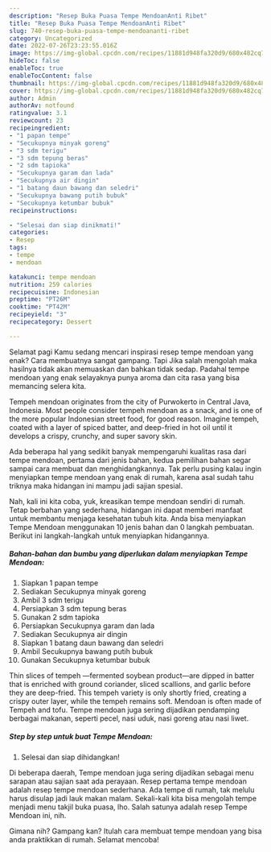 ```yaml
---
description: "Resep Buka Puasa Tempe MendoanAnti Ribet"
title: "Resep Buka Puasa Tempe MendoanAnti Ribet"
slug: 740-resep-buka-puasa-tempe-mendoananti-ribet
category: Uncategorized
date: 2022-07-26T23:23:55.016Z
image: https://img-global.cpcdn.com/recipes/11881d948fa320d9/680x482cq70/tempe-mendoan-foto-resep-utama.jpg
hideToc: false
enableToc: true
enableTocContent: false
thumbnail: https://img-global.cpcdn.com/recipes/11881d948fa320d9/680x482cq70/tempe-mendoan-foto-resep-utama.jpg
cover: https://img-global.cpcdn.com/recipes/11881d948fa320d9/680x482cq70/tempe-mendoan-foto-resep-utama.jpg
author: Admin
authorAv: notfound
ratingvalue: 3.1
reviewcount: 23
recipeingredient:
- "1 papan tempe"
- "Secukupnya minyak goreng"
- "3 sdm terigu"
- "3 sdm tepung beras"
- "2 sdm tapioka"
- "Secukupnya garam dan lada"
- "Secukupnya air dingin"
- "1 batang daun bawang dan seledri"
- "Secukupnya bawang putih bubuk"
- "Secukupnya ketumbar bubuk"
recipeinstructions:

- "Selesai dan siap dinikmati!"
categories:
- Resep
tags:
- tempe
- mendoan

katakunci: tempe mendoan 
nutrition: 259 calories
recipecuisine: Indonesian
preptime: "PT26M"
cooktime: "PT42M"
recipeyield: "3"
recipecategory: Dessert

---
```



Selamat pagi Kamu sedang mencari inspirasi resep tempe mendoan yang enak? Cara membuatnya sangat gampang. Tapi Jika salah mengolah maka hasilnya tidak akan memuaskan dan bahkan tidak sedap. Padahal tempe mendoan yang enak selayaknya punya aroma dan cita rasa yang bisa memancing selera kita.


Tempeh mendoan originates from the city of Purwokerto in Central Java, Indonesia. Most people consider tempeh mendoan as a snack, and is one of the more popular Indonesian street food, for good reason. Imagine tempeh, coated with a layer of spiced batter, and deep-fried in hot oil until it develops a crispy, crunchy, and super savory skin.

Ada beberapa hal yang sedikit banyak mempengaruhi kualitas rasa dari tempe mendoan, pertama dari jenis bahan, kedua pemilihan bahan segar sampai cara membuat dan menghidangkannya. Tak perlu pusing kalau ingin menyiapkan tempe mendoan yang enak di rumah, karena asal sudah tahu triknya maka hidangan ini mampu jadi sajian spesial.


Nah, kali ini kita coba, yuk, kreasikan tempe mendoan sendiri di rumah. Tetap berbahan yang sederhana, hidangan ini dapat memberi manfaat untuk membantu menjaga kesehatan tubuh kita. Anda bisa menyiapkan Tempe Mendoan menggunakan 10 jenis bahan dan 0 langkah pembuatan. Berikut ini langkah-langkah untuk menyiapkan hidangannya.

<!--inarticleads1-->

##### Bahan-bahan dan bumbu yang diperlukan dalam menyiapkan Tempe Mendoan:

1. Siapkan 1 papan tempe
1. Sediakan Secukupnya minyak goreng
1. Ambil 3 sdm terigu
1. Persiapkan 3 sdm tepung beras
1. Gunakan 2 sdm tapioka
1. Persiapkan Secukupnya garam dan lada
1. Sediakan Secukupnya air dingin
1. Siapkan 1 batang daun bawang dan seledri
1. Ambil Secukupnya bawang putih bubuk
1. Gunakan Secukupnya ketumbar bubuk


Thin slices of tempeh —fermented soybean product—are dipped in batter that is enriched with ground coriander, sliced scallions, and garlic before they are deep-fried. This tempeh variety is only shortly fried, creating a crispy outer layer, while the tempeh remains soft. Mendoan is often made of Tempeh and tofu. Tempe mendoan juga sering dijadikan pendamping berbagai makanan, seperti pecel, nasi uduk, nasi goreng atau nasi liwet. 

<!--inarticleads2-->

##### Step by step untuk buat Tempe Mendoan:


1. Selesai dan siap dihidangkan!

Di beberapa daerah, Tempe mendoan juga sering dijadikan sebagai menu sarapan atau sajian saat ada perayaan. Resep pertama tempe mendoan adalah resep tempe mendoan sederhana. Ada tempe di rumah, tak melulu harus disulap jadi lauk makan malam. Sekali-kali kita bisa mengolah tempe menjadi menu takjil buka puasa, lho. Salah satunya adalah resep Tempe Mendoan ini, nih. 

Gimana nih? Gampang kan? Itulah cara membuat tempe mendoan yang bisa anda praktikkan di rumah. Selamat mencoba!
